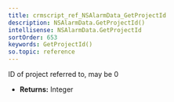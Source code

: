 ```yaml
---
title: crmscript_ref_NSAlarmData_GetProjectId
description: NSAlarmData.GetProjectId()
intellisense: NSAlarmData.GetProjectId
sortOrder: 653
keywords: GetProjectId()
so.topic: reference
---
```



ID of project referred to, may be 0



* **Returns:** Integer


